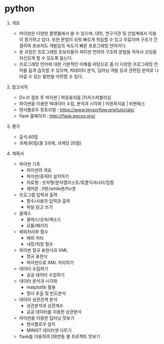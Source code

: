 # python

1. 개요
	- 파이썬은 다양한 플랫폼에서 쓸 수 있으며, 대학, 연구기관 및 산업계에서 이용이 증가하고 있다. 또한 문법이 쉬워 빠르게 학습할 수 있고 무료이며 구조가 간결하여 초보자도 개발습득 속도가 빠른 프로그래밍 언어이다. 
	- 본 과정은 프로그래밍 초보자들이 파이썬 언어의 구조와 문법을 익혀서 코딩을 자신있게 할 수 있도록 돕는다.
	- 프로그래밍 언어에 대한 기본적인 이해를 바탕으로 좀 더 다양한 프로그래밍 언어를 쉽게 습득할 수 있으며, 빅데이터 분석, 딥러닝 개발 등과 관련된 분야로 나아갈 수 있는 발판을 마련할 수 있다. 

2. 참고서적
	- Do it! 점프 투 파이썬 | 박응용지음 |이지스퍼블리싱 
	- 파이썬을 이용한 빅데이터 수집, 분석과 시각화 | 이원하지음 | 비팬북스 
	- 텐서플로우 튜토리얼 : https://www.tensorflow.org/tutorials/
	- flask 홈페이지 : http://flask.pocoo.org/

3. 평가
	- 출석:40점
	- 과제:60점(총 3과제, 과제당 20점)

4. 계획서 
	- 파이썬 기초
		- 파이썬의 개요
		- 파이썬/쥬피터 설치하기
		- 자료형 : 숫자형/문자열리스트/튜플딕셔너리/집합
		- 제어문 : if문/while문/for문
	- 프로그램 입력과 출력
		- 함수/사용자 입력과 출력
		- 파일 읽고 쓰기 
	- 클래스
		- 클래스/상속/메소드 
		- 모듈/패키지 
	- 예외처리와 함수
		- 예외 처리 
		- 내장/외장 함수
	- 파이썬 정규 표현식과 XML 
		- 정규 표현식
		- 파이썬으로 XML 처리하기
	- 데이터 수집하기
		- 공공 데이터 수집하기
	- 데이터 분석과 시각화
		- matplotlib 활용
		- 명사 추출 및 빈도분석
	- 데이터 상관관계 분석
		- 상관분석과 상관계수
		- 공공 데이터를 이용한 상관분석
	- 파이썬을 이용한 딥러닝 맛보기
		- 텐서플로우 설치
		- MINIST 데이터셋 다루기
	- flask를 이용하여 DB연동 웹 프로젝트 맛보기

